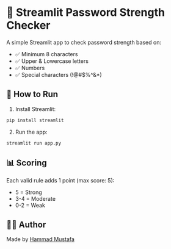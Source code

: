 # 🔐 Streamlit Password Strength Checker

A simple Streamlit app to check password strength based on:

- ✅ Minimum 8 characters
- ✅ Upper & Lowercase letters
- ✅ Numbers
- ✅ Special characters (!@#$%^&*)

## 🚀 How to Run

1. Install Streamlit:
```bash
pip install streamlit
```

2. Run the app:
```bash
streamlit run app.py
```

## 📊 Scoring

Each valid rule adds 1 point (max score: 5):
- 5 = Strong
- 3-4 = Moderate
- 0-2 = Weak

## 🧑‍💻 Author

Made by [Hammad Mustafa](https://github.com/hammadii123)
